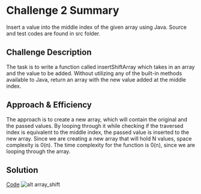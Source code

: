 # Challenge 2 Summary
Insert a value into the middle index of the given array using Java. Source and test codes are found in src folder.

## Challenge Description
The task is to write a function called insertShiftArray which takes in an array and the value to be added. Without utilizing any of the built-in methods available to Java, return an array with the new value added at the middle index.

## Approach & Efficiency
The approach is to create a new array, which will contain the original and the passed values. By looping through it while checking if the traversed index is equivalent to the middle index, the passed value is inserted to the new array. Since we are creating a new array that will hold N values, space complexity is 0(n). The time complexity for the function is 0(n), since we are looping through the array.


## Solution
[Code](https://github.com/joriefernandez/data-structures-and-algorithms/blob/master/challenges-401/ArrayShift/src/main/java/ArrayShift/ArrayShift.java)
![alt array_shift](https://raw.githubusercontent.com/joriefernandez/data-structures-and-algorithms/master/challenges-401/assets/array_shift.jpg)
